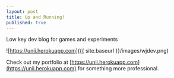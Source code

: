 ```yaml
---
layout: post
title: Up and Running!
published: true
---
```


Low key dev blog for games and experiments

![https://unii.herokuapp.com]({{ site.baseurl }}/images/wjdev.png)

Check out my portfolio at [https://unii.herokuapp.com](https://unii.herokuapp.com) for something more professional.
